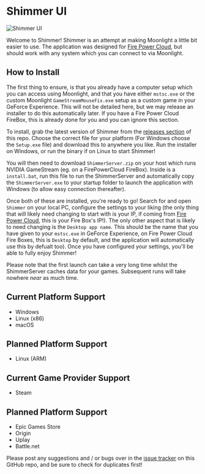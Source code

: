 # Shimmer UI
![Shimmer UI](https://s.cmzi.uk/1xTjG)

Welcome to Shimmer!
Shimmer is an attempt at making Moonlight a little bit easier to use. The application was designed for [Fire Power Cloud](https://firepower.cloud/billing/aff.php?aff=10), but should work with any system which you can connect to via Moonlight.

## How to Install
The first thing to ensure, is that you already have a computer setup which you can access using Moonlight, and that you have either `mstsc.exe` or the custom Moonlight `GameStreamMouseFix.exe` setup as a custom game in your GeForce Experience. This will not be detailed here, but we may release an installer to do this automatically later. If you have a Fire Power Cloud FireBox, this is already done for you and you can ignore this section.

To install, grab the latest version of Shimmer from the [releases section](https://github.com/CameronRedmore/ShimmerUI/releases) of this repo. Choose the correct file for your platform (For Windows choose the `Setup.exe` file) and download this to anywhere you like. Run the installer on Windows, or run the binary if on Linux to start Shimmer!

You will then need to download `ShimmerServer.zip` on your host which runs NVIDIA GameStream (eg. on a FirePowerCloud FireBox). Inside is a `install.bat`, run this file to run the ShimmerServer and automatically copy the `ShimmerServer.exe` to your startup folder to launch the application with Windows (to allow easy connection thereafter).

Once both of these are installed, you're ready to go! Search for and open `Shimmer` on your local PC, configure the settings to your liking (the only thing that will likely need changing to start with is your IP, if coming from [Fire Power Cloud](https://firepower.cloud/billing/aff.php?aff=10), this is your Fire Box's IP!). The only other aspect that is likely to need changing is the `Desktop app name`. This should be the name that you have given to your `mstsc.exe` in GeForce Experience, on Fire Power Cloud Fire Boxes, this is `Desktop` by default, and the application will automatically use this by defualt too). Once you have configured your settings, you'll be able to fully enjoy Shimmer!

Please note that the first launch can take a very long time whilst the ShimmerServer caches data for your games. Subsequent runs will take nowhere *near* as much time.

## Current Platform Support
- Windows
- Linux (x86)
- macOS

## Planned Platform Support
- Linux (ARM)

## Current Game Provider Support
- Steam

## Planned Platform Support
- Epic Games Store
- Origin
- Uplay
- Battle.net

Please post any suggestions and / or bugs over in the [issue tracker](https://github.com/CameronRedmore/ShimmerUI/issues) on this GitHub repo, and be sure to check for duplicates first!
